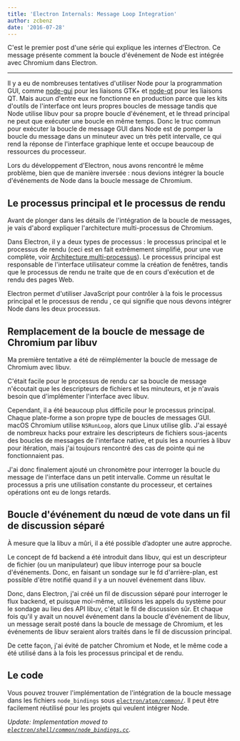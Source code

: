 ```yaml
---
title: 'Electron Internals: Message Loop Integration'
author: zcbenz
date: '2016-07-28'
---
```


C'est le premier post d'une série qui explique les internes d'Electron. Ce message présente comment la boucle d'événement de Node est intégrée avec Chromium dans Electron.

---

Il y a eu de nombreuses tentatives d'utiliser Node pour la programmation GUI, comme [node-gui](https://github.com/zcbenz/node-gui) pour les liaisons GTK+ et [node-qt](https://github.com/arturadib/node-qt) pour les liaisons QT. Mais aucun d'entre eux ne fonctionne en production parce que les kits d'outils de l'interface ont leurs propres boucles de message tandis que Node utilise libuv pour sa propre boucle d'événement, et le thread principal ne peut que exécuter une boucle en même temps. Donc le truc commun pour exécuter la boucle de message GUI dans Node est de pomper la boucle du message dans un minuteur avec un très petit intervalle, ce qui rend la réponse de l'interface graphique lente et occupe beaucoup de ressources du processeur.

Lors du développement d'Electron, nous avons rencontré le même problème, bien que de manière inversée : nous devions intégrer la boucle d'événements de Node dans la boucle message de Chromium.

## Le processus principal et le processus de rendu

Avant de plonger dans les détails de l'intégration de la boucle de messages, je vais d'abord expliquer l'architecture multi-processus de Chromium.

Dans Electron, il y a deux types de processus : le processus principal et le processus de rendu (ceci est en fait extrêmement simplifié, pour une vue complète, voir [Architecture multi-processus](http://dev.chromium.org/developers/design-documents/multi-process-architecture)). Le processus principal est responsable de l'interface utilisateur comme la création de fenêtres, tandis que le processus de rendu ne traite que de en cours d'exécution et de rendu des pages Web.

Electron permet d'utiliser JavaScript pour contrôler à la fois le processus principal et le processus de rendu , ce qui signifie que nous devons intégrer Node dans les deux processus.

## Remplacement de la boucle de message de Chromium par libuv

Ma première tentative a été de réimplémenter la boucle de message de Chromium avec libuv.

C'était facile pour le processus de rendu car sa boucle de message n'écoutait que les descripteurs de fichiers et les minuteurs, et je n'avais besoin que d'implémenter l'interface avec libuv.

Cependant, il a été beaucoup plus difficile pour le processus principal. Chaque plate-forme a son propre type de boucles de messages GUI. macOS Chromium utilise `NSRunLoop`, alors que Linux utilise glib. J'ai essayé de nombreux hacks pour extraire les descripteurs de fichiers sous-jacents des boucles de messages de l'interface native, et puis les a nourries à libuv pour itération, mais j'ai toujours rencontré des cas de pointe qui ne fonctionnaient pas.

J'ai donc finalement ajouté un chronomètre pour interroger la boucle du message de l'interface dans un petit intervalle. Comme un résultat le processus a pris une utilisation constante du processeur, et certaines opérations ont eu de longs retards.

## Boucle d'événement du nœud de vote dans un fil de discussion séparé

À mesure que la libuv a mûri, il a été possible d’adopter une autre approche.

Le concept de fd backend a été introduit dans libuv, qui est un descripteur de fichier (ou un manipulateur) que libuv interroge pour sa boucle d'événements. Donc, en faisant un sondage sur le fd d'arrière-plan, est possible d'être notifié quand il y a un nouvel événement dans libuv.

Donc, dans Electron, j'ai créé un fil de discussion séparé pour interroger le flux backend, et puisque moi-même, utilisions les appels du système pour le sondage au lieu des API libuv, c'était le fil de discussion sûr. Et chaque fois qu'il y avait un nouvel événement dans la boucle d'événement de libuv, un message serait posté dans la boucle de message de Chromium, et les événements de libuv seraient alors traités dans le fil de discussion principal.

De cette façon, j'ai évité de patcher Chromium et Node, et le même code a été utilisé dans à la fois les processus principal et de rendu.

## Le code

Vous pouvez trouver l'implémentation de l'intégration de la boucle message dans les fichiers `node_bindings` sous [`electron/atom/common/`][node-bindings]. Il peut être facilement réutilisé pour les projets qui veulent intégrer Node.

*Update: Implementation moved to [`electron/shell/common/node_bindings.cc`](https://github.com/electron/electron/blob/master/shell/common/node_bindings.cc).*

[node-bindings]: https://github.com/electron/electron/tree/main/atom/common
